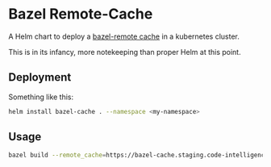# Bazel Remote-Cache

A Helm chart to deploy a [bazel-remote cache](https://github.com/buchgr/bazel-remote) in a
kubernetes cluster.

This is in its infancy, more notekeeping than proper Helm at this point.

## Deployment

Something like this:

``` bash
helm install bazel-cache . --namespace <my-namespace>
```

## Usage

``` bash
bazel build --remote_cache=https://bazel-cache.staging.code-intelligence.com  //pkg/... --local_ram_resources='HOST_RAM*.5' --local_cpu_resources='HOST_CPUS*0.5'
```
